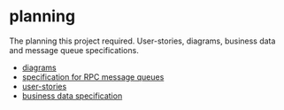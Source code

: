 # planning

The planning this project required. User-stories, diagrams, business data and
message queue specifications.

- [diagrams](https://github.com/htw-kbe-jneidel/planning/tree/drawio#diagrams)
- [specification for RPC message queues](mq.md)
- [user-stories](user-stories)
- [business data specification](business-data)
